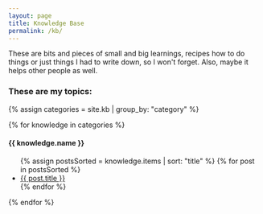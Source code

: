 ```yaml
---
layout: page
title: Knowledge Base
permalink: /kb/
---
```


These are bits and pieces of small and big learnings, recipes how to do things or just things I had to write down, so I won't forget. Also, maybe it helps other people as well.

### These are my topics:

{% assign categories = site.kb | group_by: "category" %}

<div>
  {% for knowledge in categories %}
    <a id="{{ knowledge.name | slugize }}"></a>
    <h4 class="kb-category">{{ knowledge.name }}</h4>
    <ul class="kb-items">
      {% assign postsSorted = knowledge.items | sort: "title" %}
      {% for post in postsSorted %}
        <li><a href="{{ post.url }}">{{ post.title }}</a></li>
      {% endfor %}
    </ul>
  {% endfor %}
</div>
